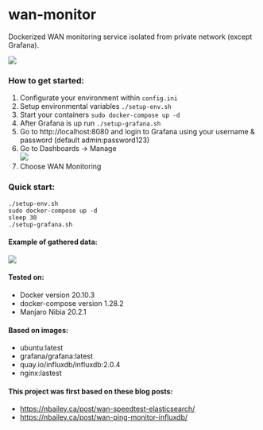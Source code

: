 # wan-monitor
Dockerized WAN monitoring service isolated from private network (except Grafana).

![](https://i.imgur.com/zJNA6Xm.png)

### How to get started:
1. Configurate your environment within `config.ini`
2. Setup environmental variables `./setup-env.sh`
3. Start your containers `sudo docker-compose up -d`
4. After Grafana is up run `./setup-grafana.sh`
5. Go to http://localhost:8080 and login to Grafana using your username & password (default admin:password123)
6. Go to Dashboards -> Manage<br/>
![](https://i.imgur.com/uRt18fP.png)
7. Choose WAN Monitoring

### Quick start:
```
./setup-env.sh
sudo docker-compose up -d
sleep 30
./setup-grafana.sh
```


#### Example of gathered data:

![](https://i.imgur.com/fUrOOhe.png)

#### Tested on:
- Docker version 20.10.3
- docker-compose version 1.28.2
- Manjaro Nibia 20.2.1

#### Based on images:
- ubuntu:latest
- grafana/grafana:latest
- quay.io/influxdb/influxdb:2.0.4
- nginx:lastest


#### This project was first based on these blog posts:
- https://nbailey.ca/post/wan-speedtest-elasticsearch/
- https://nbailey.ca/post/wan-ping-monitor-influxdb/

